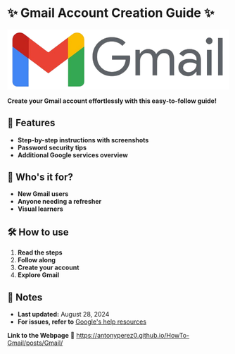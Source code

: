 # ✨ Gmail Account Creation Guide ✨

[![Gmail Logo](/media/654d2b1dc618ee11e08b2235_Gmail2020.logo.png)](https://www.google.com/gmail/)

**Create your Gmail account effortlessly with this easy-to-follow guide!**

## 🚀 Features

* **Step-by-step instructions with screenshots**
* **Password security tips**
* **Additional Google services overview**

## 🎯 Who's it for?

* **New Gmail users**
* **Anyone needing a refresher**
* **Visual learners**

## 🛠️ How to use

1. **Read the steps**
2. **Follow along**
3. **Create your account**
4. **Explore Gmail**

## 📝 Notes

* **Last updated:** August 28, 2024
* **For issues, refer to** [Google's help resources](https://support.google.com/)

**Link to the Webpage** 🚀
https://antonyperez0.github.io/HowTo-Gmail/posts/Gmail/
